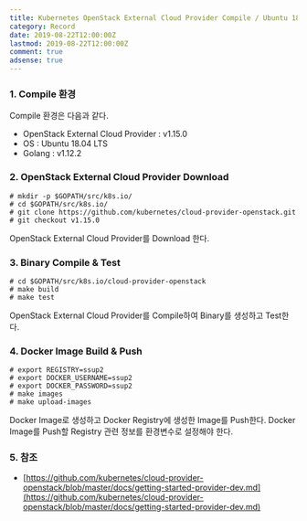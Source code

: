 ```yaml
---
title: Kubernetes OpenStack External Cloud Provider Compile / Ubuntu 18.04 환경
category: Record
date: 2019-08-22T12:00:00Z
lastmod: 2019-08-22T12:00:00Z
comment: true
adsense: true
---
```


### 1. Compile 환경

Compile 환경은 다음과 같다.
* OpenStack External Cloud Provider : v1.15.0
* OS : Ubuntu 18.04 LTS
* Golang : v1.12.2

### 2. OpenStack External Cloud Provider Download

~~~
# mkdir -p $GOPATH/src/k8s.io/
# cd $GOPATH/src/k8s.io/
# git clone https://github.com/kubernetes/cloud-provider-openstack.git
# git checkout v1.15.0
~~~

OpenStack External Cloud Provider를 Download 한다.

### 3. Binary Compile & Test

~~~
# cd $GOPATH/src/k8s.io/cloud-provider-openstack
# make build
# make test
~~~

OpenStack External Cloud Provider를 Compile하여 Binary를 생성하고 Test한다.

### 4. Docker Image Build & Push

~~~
# export REGISTRY=ssup2
# export DOCKER_USERNAME=ssup2
# export DOCKER_PASSWORD=ssup2
# make images
# make upload-images 
~~~

Docker Image로 생성하고 Docker Registry에 생성한 Image를 Push한다. Docker Image를 Push할 Registry 관련 정보를 환경변수로 설정해야 한다.

### 5. 참조

* [https://github.com/kubernetes/cloud-provider-openstack/blob/master/docs/getting-started-provider-dev.md](https://github.com/kubernetes/cloud-provider-openstack/blob/master/docs/getting-started-provider-dev.md)
